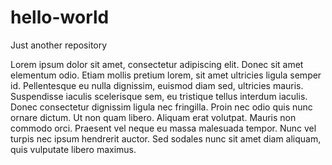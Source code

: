 # hello-world
Just another repository

Lorem ipsum dolor sit amet, consectetur adipiscing elit. Donec sit amet elementum odio. Etiam mollis pretium lorem, sit amet ultricies ligula semper id. Pellentesque eu nulla dignissim, euismod diam sed, ultricies mauris. Suspendisse iaculis scelerisque sem, eu tristique tellus interdum iaculis. Donec consectetur dignissim ligula nec fringilla. Proin nec odio quis nunc ornare dictum. Ut non quam libero. Aliquam erat volutpat. Mauris non commodo orci. Praesent vel neque eu massa malesuada tempor. Nunc vel turpis nec ipsum hendrerit auctor. Sed sodales nunc sit amet diam aliquam, quis vulputate libero maximus.
